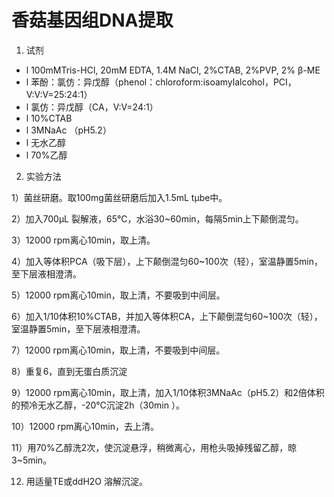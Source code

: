 # 香菇基因组DNA提取

1. 试剂

- l  100mMTris-HCl, 20mM EDTA, 1.4M NaCl, 2%CTAB, 2%PVP, 2% β-ME
- l  苯酚：氯仿：异戊醇（phenol：chloroform:isoamylalcohol，PCI，V:V:V=25:24:1）
- l  氯仿：异戊醇（CA，V:V=24:1）
- l  10%CTAB
- l  3MNaAc （pH5.2）
- l  无水乙醇
- l  70%乙醇

2. 实验方法

1）菌丝研磨。取100mg菌丝研磨后加入1.5mL tμbe中。

2）加入700μL 裂解液，65℃，水浴30~60min，每隔5min上下颠倒混匀。

3）12000 rpm离心10min，取上清。

4）加入等体积PCA（吸下层），上下颠倒混匀60~100次（轻），室温静置5min，至下层液相澄清。

5）12000 rpm离心10min，取上清，不要吸到中间层。

6）加入1/10体积10%CTAB，并加入等体积CA，上下颠倒混匀60~100次（轻），室温静置5min，至下层液相澄清。

7）12000 rpm离心10min，取上清，不要吸到中间层。

8）重复6，直到无蛋白质沉淀

9）12000 rpm离心10min，取上清，加入1/10体积3MNaAc（pH5.2）和2倍体积的预冷无水乙醇，-20℃沉淀2h（30min ）。

10）12000 rpm离心10min，去上清。

11）用70%乙醇洗2次，使沉淀悬浮，稍微离心，用枪头吸掉残留乙醇，晾3~5min。

12) 用适量TE或ddH2O 溶解沉淀。